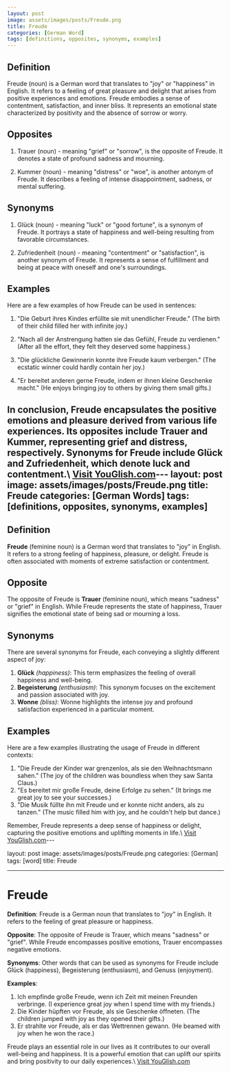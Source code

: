```yaml
---
layout: post
image: assets/images/posts/Freude.png
title: Freude
categories: [German Word]
tags: [definitions, opposites, synonyms, examples]
---
```


## Definition
Freude (noun) is a German word that translates to "joy" or "happiness" in English. It refers to a feeling of great pleasure and delight that arises from positive experiences and emotions. Freude embodies a sense of contentment, satisfaction, and inner bliss. It represents an emotional state characterized by positivity and the absence of sorrow or worry.

## Opposites
1. Trauer (noun) - meaning "grief" or "sorrow", is the opposite of Freude. It denotes a state of profound sadness and mourning.

2. Kummer (noun) - meaning "distress" or "woe", is another antonym of Freude. It describes a feeling of intense disappointment, sadness, or mental suffering.

## Synonyms
1. Glück (noun) - meaning "luck" or "good fortune", is a synonym of Freude. It portrays a state of happiness and well-being resulting from favorable circumstances.

2. Zufriedenheit (noun) - meaning "contentment" or "satisfaction", is another synonym of Freude. It represents a sense of fulfillment and being at peace with oneself and one's surroundings.

## Examples
Here are a few examples of how Freude can be used in sentences:

1. "Die Geburt ihres Kindes erfüllte sie mit unendlicher Freude." 
   (The birth of their child filled her with infinite joy.)

2. "Nach all der Anstrengung hatten sie das Gefühl, Freude zu verdienen." 
   (After all the effort, they felt they deserved some happiness.)

3. "Die glückliche Gewinnerin konnte ihre Freude kaum verbergen." 
   (The ecstatic winner could hardly contain her joy.)

4. "Er bereitet anderen gerne Freude, indem er ihnen kleine Geschenke macht." 
   (He enjoys bringing joy to others by giving them small gifts.)

In conclusion, Freude encapsulates the positive emotions and pleasure derived from various life experiences. Its opposites include Trauer and Kummer, representing grief and distress, respectively. Synonyms for Freude include Glück and Zufriedenheit, which denote luck and contentment.\ <a id="yg-widget-0" class="youglish-widget" data-query="Freude" data-lang="german" data-components="8412" data-auto-start="0" data-bkg-color="theme_light" data-title="How%20to%20pronounce%20Freude%20in%20German"  rel="nofollow" href="https://youglish.com">Visit YouGlish.com</a><script async src="https://youglish.com/public/emb/widget.js" charset="utf-8"></script>---
layout: post
image: assets/images/posts/Freude.png
title: Freude
categories: [German Words]
tags: [definitions, opposites, synonyms, examples]
---

## Definition
**Freude** (feminine noun) is a German word that translates to "joy" in English. It refers to a strong feeling of happiness, pleasure, or delight. Freude is often associated with moments of extreme satisfaction or contentment.

## Opposite
The opposite of Freude is **Trauer** (feminine noun), which means "sadness" or "grief" in English. While Freude represents the state of happiness, Trauer signifies the emotional state of being sad or mourning a loss.

## Synonyms
There are several synonyms for Freude, each conveying a slightly different aspect of joy:

1. **Glück** _(happiness)_: This term emphasizes the feeling of overall happiness and well-being.
2. **Begeisterung** _(enthusiasm)_: This synonym focuses on the excitement and passion associated with joy.
3. **Wonne** _(bliss)_: Wonne highlights the intense joy and profound satisfaction experienced in a particular moment.

## Examples
Here are a few examples illustrating the usage of Freude in different contexts:

1. "Die Freude der Kinder war grenzenlos, als sie den Weihnachtsmann sahen." (The joy of the children was boundless when they saw Santa Claus.)
2. "Es bereitet mir große Freude, deine Erfolge zu sehen." (It brings me great joy to see your successes.)
3. "Die Musik füllte ihn mit Freude und er konnte nicht anders, als zu tanzen." (The music filled him with joy, and he couldn't help but dance.)

Remember, Freude represents a deep sense of happiness or delight, capturing the positive emotions and uplifting moments in life.\ <a id="yg-widget-0" class="youglish-widget" data-query="Freude" data-lang="german" data-components="8412" data-auto-start="0" data-bkg-color="theme_light" data-title="How%20to%20pronounce%20Freude%20in%20German"  rel="nofollow" href="https://youglish.com">Visit YouGlish.com</a><script async src="https://youglish.com/public/emb/widget.js" charset="utf-8"></script>---

layout: post
image: assets/images/posts/Freude.png
categories: [German]
tags: [word]
title: Freude

---

# Freude

**Definition**: Freude is a German noun that translates to "joy" in English. It refers to the feeling of great pleasure or happiness.

**Opposite**: The opposite of Freude is Trauer, which means "sadness" or "grief". While Freude encompasses positive emotions, Trauer encompasses negative emotions.

**Synonyms**: Other words that can be used as synonyms for Freude include Glück (happiness), Begeisterung (enthusiasm), and Genuss (enjoyment).

**Examples**:

1. Ich empfinde große Freude, wenn ich Zeit mit meinen Freunden verbringe. (I experience great joy when I spend time with my friends.)
2. Die Kinder hüpften vor Freude, als sie Geschenke öffneten. (The children jumped with joy as they opened their gifts.)
3. Er strahlte vor Freude, als er das Wettrennen gewann. (He beamed with joy when he won the race.)

Freude plays an essential role in our lives as it contributes to our overall well-being and happiness. It is a powerful emotion that can uplift our spirits and bring positivity to our daily experiences.\ <a id="yg-widget-0" class="youglish-widget" data-query="Freude" data-lang="german" data-components="8412" data-auto-start="0" data-bkg-color="theme_light" data-title="How%20to%20pronounce%20Freude%20in%20German"  rel="nofollow" href="https://youglish.com">Visit YouGlish.com</a><script async src="https://youglish.com/public/emb/widget.js" charset="utf-8"></script>